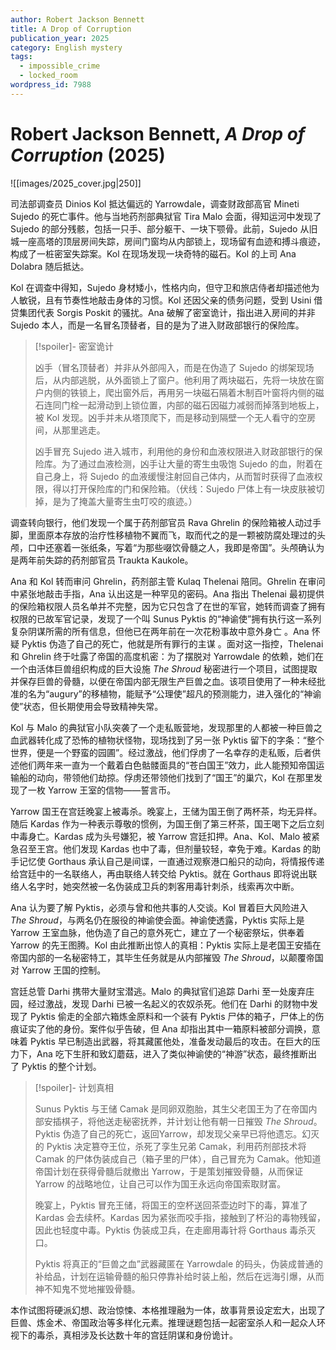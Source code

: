 ```yaml
---
author: Robert Jackson Bennett
title: A Drop of Corruption
publication_year: 2025
category: English mystery
tags:
  - impossible_crime
  - locked_room
wordpress_id: 7988
---
```

# Robert Jackson Bennett, <i>A Drop of Corruption</i> (2025)

![[images/2025_cover.jpg|250]]

司法部调查员 Dinios Kol 抵达偏远的 Yarrowdale，调查财政部高官 Mineti Sujedo 的死亡事件。他与当地药剂部典狱官 Tira Malo 会面，得知运河中发现了 Sujedo 的部分残骸，包括一只手、部分躯干、一块下颚骨。此前，Sujedo 从旧城一座高塔的顶层房间失踪，房间门窗均从内部锁上，现场留有血迹和搏斗痕迹，构成了一桩密室失踪案。Kol 在现场发现一块奇特的磁石。Kol 的上司 Ana Dolabra 随后抵达。

Kol 在调查中得知，Sujedo 身材矮小，性格内向，但守卫和旅店侍者却描述他为人敏锐，且有节奏性地敲击身体的习惯。Kol 还因父亲的债务问题，受到 Usini 借贷集团代表 Sorgis Poskit 的骚扰。Ana 破解了密室诡计，指出进入房间的并非 Sujedo 本人，而是一名冒名顶替者，目的是为了进入财政部银行的保险库。

> [!spoiler]- 密室诡计
> 
> 凶手（冒名顶替者）并非从外部闯入，而是在伪造了 Sujedo 的绑架现场后，从内部逃脱，从外面锁上了窗户。他利用了两块磁石，先将一块放在窗户内侧的铁锁上，爬出窗外后，再用另一块磁石隔着木制百叶窗将内侧的磁石连同门栓一起滑动到上锁位置，内部的磁石因磁力减弱而掉落到地板上，被 Kol 发现。凶手并未从塔顶爬下，而是移动到隔壁一个无人看守的空房间，从那里逃走。
> 
> 凶手冒充 Sujedo 进入城市，利用他的身份和血液权限进入财政部银行的保险库。为了通过血液检测，凶手让大量的寄生虫吸饱 Sujedo 的血，附着在自己身上，将 Sujedo 的血液缓慢注射回自己体内，从而暂时获得了血液权限，得以打开保险库的门和保险箱。（伏线：Sujedo 尸体上有一块皮肤被切掉，是为了掩盖大量寄生虫叮咬的痕迹。）

调查转向银行，他们发现一个属于药剂部官员 Rava Ghrelin 的保险箱被人动过手脚，里面原本存放的治疗性移植物不翼而飞，取而代之的是一颗被防腐处理过的头颅，口中还塞着一张纸条，写着“为那些啜饮骨髓之人，我即是帝国”。头颅确认为是两年前失踪的药剂部官员 Traukta Kaukole。

Ana 和 Kol 转而审问 Ghrelin，药剂部主管 Kulaq Thelenai 陪同。Ghrelin 在审问中紧张地敲击手指，Ana 认出这是一种罕见的密码。Ana 指出 Thelenai 最初提供的保险箱权限人员名单并不完整，因为它只包含了在世的军官，她转而调查了拥有权限的已故军官记录，发现了一个叫 Sunus Pyktis 的“神谕使”拥有执行这一系列复杂阴谋所需的所有信息，但他已在两年前在一次花粉事故中意外身亡 。Ana 怀疑 Pyktis 伪造了自己的死亡，他就是所有罪行的主谋 。面对这一指控，Thelenai 和 Ghrelin 终于吐露了帝国的高度机密：为了摆脱对 Yarrowdale 的依赖，她们在一个由活体巨兽组织构成的巨大设施  <i>The Shroud</i> 秘密进行一个项目，试图提取并保存巨兽的骨髓，以便在帝国内部无限生产巨兽之血。该项目使用了一种未经批准的名为“augury”的移植物，能赋予“公理使”超凡的预测能力，进入强化的“神谕使”状态，但长期使用会导致精神失常。

Kol 与 Malo 的典狱官小队突袭了一个走私贩营地，发现那里的人都被一种巨兽之血武器转化成了恐怖的植物状怪物，现场找到了另一张 Pyktis 留下的字条：“整个世界，便是一个野蛮的园圃”。经过激战，他们俘虏了一名幸存的走私贩，后者供述他们两年来一直为一个戴着白色骷髅面具的“苍白国王”效力，此人能预知帝国运输船的动向，带领他们劫掠。俘虏还带领他们找到了“国王”的巢穴，Kol 在那里发现了一枚 Yarrow 王室的信物——誓言币。

Yarrow 国王在宫廷晚宴上被毒杀。晚宴上，王储为国王倒了两杯茶，均无异样。随后 Kardas 作为一种表示尊敬的惯例，为国王倒了第三杯茶，国王喝下之后立刻中毒身亡。Kardas 成为头号嫌犯，被 Yarrow 宫廷扣押。Ana、Kol、Malo 被紧急召至王宫。他们发现 Kardas 也中了毒，但剂量较轻，幸免于难。Kardas 的助手记忆使 Gorthaus 承认自己是间谍，一直通过观察港口船只的动向，将情报传递给宫廷中的一名联络人，再由联络人转交给 Pyktis。就在 Gorthaus 即将说出联络人名字时，她突然被一名伪装成卫兵的刺客用毒针刺杀，线索再次中断。

Ana 认为要了解 Pyktis，必须与曾和他共事的人交谈。Kol 冒着巨大风险进入 <i>The Shroud</i>，与两名仍在服役的神谕使会面。神谕使透露，Pyktis 实际上是 Yarrow 王室血脉，他伪造了自己的意外死亡，建立了一个秘密祭坛，供奉着 Yarrow 的先王图腾。Kol 由此推断出惊人的真相：Pyktis 实际上是老国王安插在帝国内部的一名秘密特工，其毕生任务就是从内部摧毁 <i>The Shroud</i>，以颠覆帝国对 Yarrow 王国的控制。

宫廷总管 Darhi 携带大量财宝潜逃。Malo 的典狱官们追踪 Darhi 至一处废弃庄园，经过激战，发现 Darhi 已被一名起义的农奴杀死。他们在 Darhi 的财物中发现了 Pyktis 偷走的全部六箱炼金原料和一个装有 Pyktis 尸体的箱子，尸体上的伤痕证实了他的身份。案件似乎告破，但 Ana 却指出其中一箱原料被部分调换，意味着 Pyktis 早已制造出武器，将其藏匿他处，准备发动最后的攻击。在巨大的压力下，Ana 吃下生肝和致幻蘑菇，进入了类似神谕使的“神游”状态，最终推断出了 Pyktis 的整个计划。

> [!spoiler]- 计划真相
> 
> Sunus Pyktis 与王储 Camak 是同卵双胞胎，其生父老国王为了在帝国内部安插棋子，将他送走秘密抚养，并计划让他有朝一日摧毁 <i>The Shroud</i>。Pyktis 伪造了自己的死亡，返回Yarrow，却发现父亲早已将他遗忘。幻灭的 Pyktis 决定篡夺王位，杀死了孪生兄弟 Camak，利用药剂部技术将 Camak 的尸体伪装成自己（箱子里的尸体），自己冒充为 Camak。他知道帝国计划在获得骨髓后就撤出 Yarrow，于是策划摧毁骨髓，从而保证 Yarrow 的战略地位，让自己可以作为国王永远向帝国索取财富。
> 
> 晚宴上，Pyktis 冒充王储，将国王的空杯送回茶壶边时下的毒，算准了 Kardas 会去续杯。Kardas 因为紧张而咬手指，接触到了杯沿的毒物残留，因此也轻度中毒。Pyktis 伪装成卫兵，在走廊用毒针将 Gorthaus 毒杀灭口。
> 
> Pyktis 将真正的“巨兽之血”武器藏匿在 Yarrowdale 的码头，伪装成普通的补给品，计划在运输骨髓的船只停靠补给时装上船，然后在远海引爆，从而神不知鬼不觉地摧毁骨髓。

本作试图将硬派幻想、政治惊悚、本格推理融为一体，故事背景设定宏大，出现了巨兽、炼金术、帝国政治等多样化元素。推理谜题包括一起密室杀人和一起众人环视下的毒杀，真相涉及长达数十年的宫廷阴谋和身份诡计。